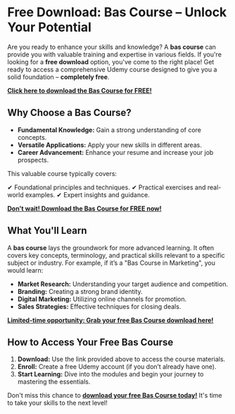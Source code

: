 # Free Download: Bas Course – Unlock Your Potential

Are you ready to enhance your skills and knowledge? A **bas course** can provide you with valuable training and expertise in various fields. If you're looking for a **free download** option, you've come to the right place! Get ready to access a comprehensive Udemy course designed to give you a solid foundation – **completely free**.

[**Click here to download the Bas Course for FREE!**](https://udemywork.com/bas-course)

## Why Choose a Bas Course?

*   **Fundamental Knowledge:** Gain a strong understanding of core concepts.
*   **Versatile Applications:** Apply your new skills in different areas.
*   **Career Advancement:** Enhance your resume and increase your job prospects.

This valuable course typically covers:

✔ Foundational principles and techniques.
✔ Practical exercises and real-world examples.
✔ Expert insights and guidance.

[**Don't wait! Download the Bas Course for FREE now!**](https://udemywork.com/bas-course)

## What You'll Learn

A **bas course** lays the groundwork for more advanced learning. It often covers key concepts, terminology, and practical skills relevant to a specific subject or industry. For example, if it’s a "Bas Course in Marketing", you would learn:

*   **Market Research:** Understanding your target audience and competition.
*   **Branding:** Creating a strong brand identity.
*   **Digital Marketing:** Utilizing online channels for promotion.
*   **Sales Strategies:** Effective techniques for closing deals.

[**Limited-time opportunity: Grab your free Bas Course download here!**](https://udemywork.com/bas-course)

## How to Access Your Free Bas Course

1.  **Download:** Use the link provided above to access the course materials.
2.  **Enroll:** Create a free Udemy account (if you don’t already have one).
3.  **Start Learning:** Dive into the modules and begin your journey to mastering the essentials.

Don't miss this chance to **[download your free Bas Course today!](https://udemywork.com/bas-course)** It's time to take your skills to the next level!
